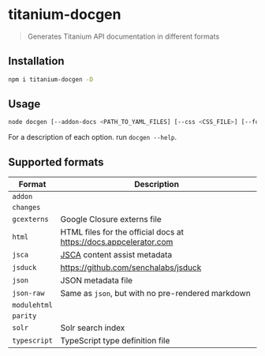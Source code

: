 # titanium-docgen

> Generates Titanium API documentation in different formats

## Installation

```sh
npm i titanium-docgen -D
```

## Usage

```sh
node docgen [--addon-docs <PATH_TO_YAML_FILES] [--css <CSS_FILE>] [--format <EXPORT_FORMAT>] [--output <OUTPUT_DIRECTORY>] <PATH_TO_YAML_FILES>
```

For a description of each option. run `docgen --help`.

## Supported formats

| Format | Description |
| --- | --- |
| `addon` | |
| `changes` | |
| `gcexterns` | Google Closure externs file |
| `html` | HTML files for the official docs at https://docs.appcelerator.com |
| `jsca` | [JSCA](https://docs.appcelerator.com/platform/latest/#!/guide/JSCA_1.0_Specification) content assist metadata |
| `jsduck` | https://github.com/senchalabs/jsduck |
| `json` | JSON metadata file |
| `json-raw` | Same as `json`, but with no pre-rendered markdown |
| `modulehtml` | |
| `parity` | |
| `solr` | Solr search index |
| `typescript` | TypeScript type definition file |
